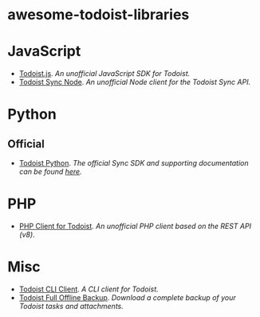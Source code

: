 # awesome-todoist-libraries

# JavaScript

* [Todoist.js](https://github.com/OiYouYeahYou/todoist.js). _An unofficial JavaScript SDK for Todoist._
* [Todoist Sync Node](https://github.com/deysuman/Todoist-sync-node-api). _An unofficial Node client for the Todoist Sync API._


# Python

## Official

* [Todoist Python](https://github.com/Doist/todoist-python). _The official Sync SDK and supporting documentation can be found [here](https://developer.todoist.com)._

# PHP

* [PHP Client for Todoist](https://github.com/FabianBeiner/Todoist-PHP-API-Library). _An unofficial PHP client based on the REST API (v8)_.



# Misc

* [Todoist CLI Client](https://github.com/sachaos/todoist). _A CLI client for Todoist._
* [Todoist Full Offline Backup](https://github.com/joanbm/todoist-full-offline-backup). _Download a complete backup of your Todoist tasks and attachments._
